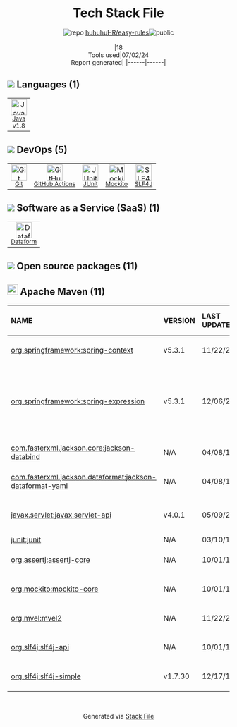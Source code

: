 <!--
&lt;--- Readme.md Snippet without images Start ---&gt;
## Tech Stack
huhuhuHR/easy-rules is built on the following main stack:

- [Java](https://www.java.com) – Languages
- [GitHub Actions](https://github.com/features/actions) – Continuous Integration
- [JUnit](http://junit.org/) – Testing Frameworks
- [Mockito](https://site.mockito.org/) – Testing Frameworks
- [SLF4J](http://slf4j.org/) – Log Management
- [Dataform](https://dataform.co/) – Business Intelligence

Full tech stack [here](/techstack.md)

&lt;--- Readme.md Snippet without images End ---&gt;

&lt;--- Readme.md Snippet with images Start ---&gt;
## Tech Stack
huhuhuHR/easy-rules is built on the following main stack:

- <img width='25' height='25' src='https://img.stackshare.io/service/995/K85ZWV2F.png' alt='Java'/> [Java](https://www.java.com) – Languages
- <img width='25' height='25' src='https://img.stackshare.io/service/11563/actions.png' alt='GitHub Actions'/> [GitHub Actions](https://github.com/features/actions) – Continuous Integration
- <img width='25' height='25' src='https://img.stackshare.io/service/2020/874086.png' alt='JUnit'/> [JUnit](http://junit.org/) – Testing Frameworks
- <img width='25' height='25' src='https://img.stackshare.io/service/2021/4y634TJm_400x400.jpg' alt='Mockito'/> [Mockito](https://site.mockito.org/) – Testing Frameworks
- <img width='25' height='25' src='https://img.stackshare.io/service/2805/05518ecaa42841e834421e9d6987b04f_400x400.png' alt='SLF4J'/> [SLF4J](http://slf4j.org/) – Log Management
- <img width='25' height='25' src='https://img.stackshare.io/service/11236/Group_22__3_.png' alt='Dataform'/> [Dataform](https://dataform.co/) – Business Intelligence

Full tech stack [here](/techstack.md)

&lt;--- Readme.md Snippet with images End ---&gt;
-->
<div align="center">

# Tech Stack File
![](https://img.stackshare.io/repo.svg "repo") [huhuhuHR/easy-rules](https://github.com/huhuhuHR/easy-rules)![](https://img.stackshare.io/public_badge.svg "public")
<br/><br/>
|18<br/>Tools used|07/02/24 <br/>Report generated|
|------|------|
</div>

## <img src='https://img.stackshare.io/languages.svg'/> Languages (1)
<table><tr>
  <td align='center'>
  <img width='36' height='36' src='https://img.stackshare.io/service/995/K85ZWV2F.png' alt='Java'>
  <br>
  <sub><a href="https://www.java.com">Java</a></sub>
  <br>
  <sub>v1.8</sub>
</td>

</tr>
</table>

## <img src='https://img.stackshare.io/devops.svg'/> DevOps (5)
<table><tr>
  <td align='center'>
  <img width='36' height='36' src='https://img.stackshare.io/service/1046/git.png' alt='Git'>
  <br>
  <sub><a href="http://git-scm.com/">Git</a></sub>
  <br>
  <sub></sub>
</td>

<td align='center'>
  <img width='36' height='36' src='https://img.stackshare.io/service/11563/actions.png' alt='GitHub Actions'>
  <br>
  <sub><a href="https://github.com/features/actions">GitHub Actions</a></sub>
  <br>
  <sub></sub>
</td>

<td align='center'>
  <img width='36' height='36' src='https://img.stackshare.io/service/2020/874086.png' alt='JUnit'>
  <br>
  <sub><a href="http://junit.org/">JUnit</a></sub>
  <br>
  <sub></sub>
</td>

<td align='center'>
  <img width='36' height='36' src='https://img.stackshare.io/service/2021/4y634TJm_400x400.jpg' alt='Mockito'>
  <br>
  <sub><a href="https://site.mockito.org/">Mockito</a></sub>
  <br>
  <sub></sub>
</td>

<td align='center'>
  <img width='36' height='36' src='https://img.stackshare.io/service/2805/05518ecaa42841e834421e9d6987b04f_400x400.png' alt='SLF4J'>
  <br>
  <sub><a href="http://slf4j.org/">SLF4J</a></sub>
  <br>
  <sub></sub>
</td>

</tr>
</table>

## <img src='https://img.stackshare.io/saas.svg'/> Software as a Service (SaaS) (1)
<table><tr>
  <td align='center'>
  <img width='36' height='36' src='https://img.stackshare.io/service/11236/Group_22__3_.png' alt='Dataform'>
  <br>
  <sub><a href="https://dataform.co/">Dataform</a></sub>
  <br>
  <sub></sub>
</td>

</tr>
</table>


## <img src='https://img.stackshare.io/group.svg' /> Open source packages (11)</h2>

## <img width='24' height='24' src='https://img.stackshare.io/package_manager/977/default_9833f2ef0bbc2a946b4cc5e9307264033361076b.png'/> Apache Maven (11)

|NAME|VERSION|LAST UPDATED|LAST UPDATED BY|LICENSE|VULNERABILITIES|
|:------|:------|:------|:------|:------|:------|
|[org.springframework:spring-context](https://github.com/spring-projects/spring-framework)|v5.3.1|11/22/20|Mahmoud Ben Hassine |Apache-2.0|[CVE-2022-22968](https://github.com/advisories/GHSA-g5mm-vmx4-3rg7) (High)|
|[org.springframework:spring-expression](https://github.com/spring-projects/spring-framework)|v5.3.1|12/06/20|Mahmoud Ben Hassine |Apache-2.0|[CVE-2023-20863](https://github.com/advisories/GHSA-wxqc-pxw9-g2p8) (High)<br/>[CVE-2023-20861](https://github.com/advisories/GHSA-564r-hj7v-mcr5) (Moderate)<br/>[CVE-2022-22950](https://github.com/advisories/GHSA-558x-2xjg-6232) (Moderate)|
|[com.fasterxml.jackson.core:jackson-databind](http://github.com/FasterXML/jackson)|N/A|04/08/19|Mahmoud Ben Hassine |Apache-2.0|N/A|
|[com.fasterxml.jackson.dataformat:jackson-dataformat-yaml](https://github.com/FasterXML/jackson-dataformats-text)|N/A|04/08/19|Mahmoud Ben Hassine |Apache-2.0|N/A|
|[javax.servlet:javax.servlet-api](https://javaee.github.io/servlet-spec/)|v4.0.1|05/09/20|Mahmoud Ben Hassine |GPL-2.0-with-classpath-exception|N/A|
|[junit:junit](http://junit.org)|N/A|03/10/13|benas |EPL-1.0|N/A|
|[org.assertj:assertj-core](http://assertj.org)|N/A|10/01/17|Mahmoud Ben Hassine |Apache-2.0|N/A|
|[org.mockito:mockito-core](https://github.com/mockito/mockito)|N/A|10/01/17|Mahmoud Ben Hassine |MIT|N/A|
|[org.mvel:mvel2](http://mvel.codehaus.org/)|N/A|11/22/20|Mahmoud Ben Hassine |Apache-2.0|N/A|
|[org.slf4j:slf4j-api](http://www.slf4j.org)|N/A|10/01/17|Mahmoud Ben Hassine |MIT|N/A|
|[org.slf4j:slf4j-simple](http://www.slf4j.org)|v1.7.30|12/17/17|Mahmoud Ben Hassine |MIT|N/A|

<br/>
<div align='center'>

Generated via [Stack File](https://github.com/marketplace/stack-file)
